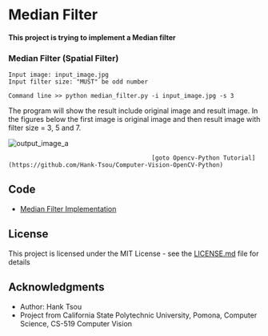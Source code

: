 # Median Filter
#### This project is trying to implement a Median filter

### Median Filter (Spatial Filter) 
```
Input image: input_image.jpg
Input filter size: "MUST" be odd number

Command line >> python median_filter.py -i input_image.jpg -s 3
```

The program will show the result include original image and result image. In the figures below the first image is original image and then result image with filter size = 3, 5 and 7. 
	    
![output_image_a](https://user-images.githubusercontent.com/28382639/35772786-e736f8e4-08f8-11e8-8bc0-2420ed135d29.jpg)

											[goto Opencv-Python Tutorial](https://github.com/Hank-Tsou/Computer-Vision-OpenCV-Python)

## Code
- [Median Filter Implementation](https://github.com/Hank-Tsou/Implement-median_filter/blob/master/median_filter.py)

## License

This project is licensed under the MIT License - see the [LICENSE.md](LICENSE.md) file for details

## Acknowledgments

* Author: Hank Tsou
* Project from California State Polytechnic University, Pomona, Computer Science, CS-519 Computer Vision
